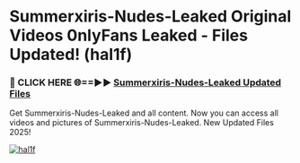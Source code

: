 # Summerxiris-Nudes-Leaked Original Videos 0nlyFans Leaked - Files Updated! (hal1f)

<h3>🔴 CLICK HERE 🌐==►► <a href="https://tinyurl.com/52m3yx9h" rel="nofollow">Summerxiris-Nudes-Leaked Updated Files</a></h3>

Get Summerxiris-Nudes-Leaked and all content. Now you can access all videos and pictures of Summerxiris-Nudes-Leaked. New Updated Files 2025!

[![hal1f](https://i.imgur.com/TnHtlc8.gif)](https://tinyurl.com/52m3yx9h)
